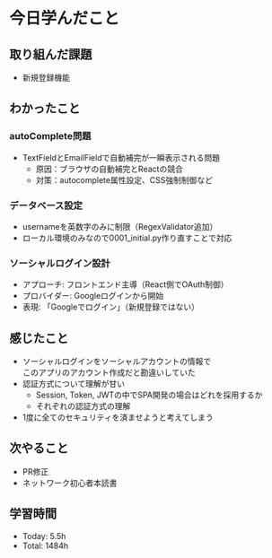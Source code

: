 # 今日学んだこと
## 取り組んだ課題
- 新規登録機能
## わかったこと
### autoComplete問題

- TextFieldとEmailFieldで自動補完が一瞬表示される問題
    - 原因：ブラウザの自動補完とReactの競合
    - 対策：autocomplete属性設定、CSS強制制御など

### データベース設定

- usernameを英数字のみに制限（RegexValidator追加）
- ローカル環境のみなので0001_initial.py作り直すことで対応

### ソーシャルログイン設計
- アプローチ: フロントエンド主導（React側でOAuth制御）
- プロバイダー: Googleログインから開始
- 表現: 「Googleでログイン」（新規登録ではない）


## 感じたこと
- ソーシャルログインをソーシャルアカウントの情報で<br>このアプリのアカウント作成だと勘違いしていた
- 認証方式について理解が甘い
    - Session, Token, JWTの中でSPA開発の場合はどれを採用するか
    - それぞれの認証方式の理解
- 1度に全てのセキュリティを済ませようと考えてしまう
## 次やること
- PR修正
- ネットワーク初心者本読書
## 学習時間
- Today: 5.5h
- Total: 1484h